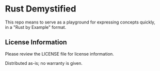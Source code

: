 # Rust Demystified

This repo means to serve as a playground for expressing concepts quickly, in a "Rust by Example" format.


## License Information

Please review the LICENSE file for license information.

Distributed as-is; no warranty is given.